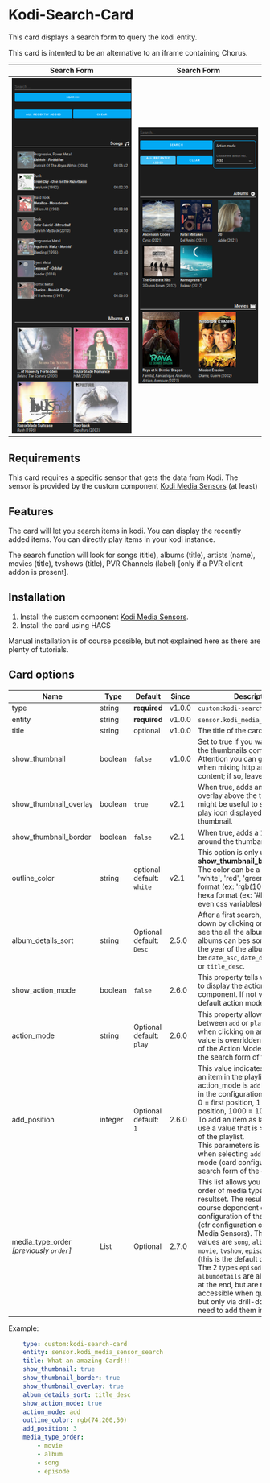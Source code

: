 # Kodi-Search-Card

This card displays a search form to query the kodi entity.

This card is intented to be an alternative to an iframe containing Chorus.

| Search Form | Search Form |
| ---- | ---- |
| ![Kodi Search Card](./assets/search_result_v2.1.png) | ![Kodi Search Card](./assets/search_result_v2.6_2.png) |

## Requirements

This card requires a specific sensor that gets the data from Kodi. The sensor is provided by the custom component [Kodi Media Sensors](https://github.com/jtbgroup/kodi-media-sensors) (at least)

## Features

The card will let you search items in kodi.
You can display the recently added items.
You can directly play items in your kodi instance.

The search function will look for songs (title), albums (title), artists (name), movies (title), tvshows (title), PVR Channels (label) [only if a PVR client addon is present].

## Installation

1. Install the custom component [Kodi Media Sensors](https://github.com/jtbgroup/kodi-media-sensors).
2. Install the card using HACS

Manual installation is of course possible, but not explained here as there are plenty of tutorials.

## Card options

| Name | Type | Default | Since | Description |
|------|------|---------|-------|-------------|
| type | string	| **required** | v1.0.0 | `custom:kodi-search-card` |
| entity | string | **required** | v1.0.0 |  `sensor.kodi_media_sensor_search` |
| title | string | optional | v1.0.0 | The title of the card |
| show_thumbnail | boolean | `false` | v1.0.0 | Set to true if you want to show the thumbnails coming from kodi. Attention you can get problems when mixing http and https content; if so, leave it to false. |
| show_thumbnail_overlay| boolean | `true` | v2.1 | When true, adds an lightgrey overlay above the thumbnail; this might be useful to see better the play icon displayed above the thumbnail.
| show_thumbnail_border | boolean | `false` | v2.1 | When true, adds a 1px border around the thumbanils.
| outline_color | string | optional<br/>default: `white` | v2.1 | This option is only used when **show_thumbnail_border** is true. The color can be a string (ex: 'white', 'red', 'green', ... ), rgb format (ex: 'rgb(10, 12, 250)'), hexa format (ex: '#EE22FF') or even css variables).
| album_details_sort | string | Optional<br/> default: `Desc` | 2.5.0 | After a first search, you can drill down by clicking on an artist to see the all the albums. This list of albums can bes sorted based on the year of the album. Values can be `date_asc`, `date_desc`, `title_asc` or `title_desc`. |
| show_action_mode | boolean | `false` | 2.6.0 | This property tells whether or not to display the action mode component. If not visible, the default action mode will be used. |
| action_mode | string | Optional <br /> default: `play`| 2.6.0 | This property allows to choose between `add` or `play` as action when clicking on an item. The value is overridden by the value of the Action Mode component in the search form of the card. |
| add_position | integer | Optional<br /> default: `1` | 2.6.0 | This value indicates where to add an item in the playlist when the action_mode is `add` (in the card or in the configuration).<br/>0 = first position, 1 = second position, 1000 = 1001th position. To add an item as last position, use a value that is > than the size of the playlist.<br/> This parameters is only useful when selecting `add` as action mode (card configuration and/or search form of the card) |
| media_type_order<br />_[previously `order`]_  | List | Optional | 2.7.0 | This list allows you to change the order of media types in the resultset. The resultset is of course dependent on the configuration of the Integration (cfr configuration of the Kodi Media Sensors). The possible values are `song`, `album`, `artist`, `movie`, `tvshow`, `episode`, `channel` (this is the default order).<br /> The 2 types `episodedetails` and `albumdetails` are always shown at the end, but are not directly accessible when querying Kodi, but only via drill-down. So, no need to add them in the list. |

Example:

``` yaml
    type: custom:kodi-search-card
    entity: sensor.kodi_media_sensor_search
    title: What an amazing Card!!!
    show_thumbnail: true
    show_thumbnail_border: true
    show_thumbnail_overlay: true
    album_details_sort: title_desc
    show_action_mode: true
    action_mode: add
    outline_color: rgb(74,200,50)
    add_position: 3
    media_type_order:
        - movie
        - album
        - song
        - episode
```
